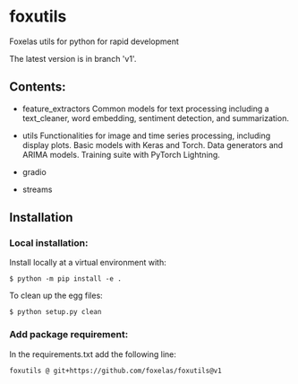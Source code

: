 # foxutils
Foxelas utils for python for rapid development 

The latest version is in branch 'v1'.

## Contents: 
- feature_extractors
    Common models for text processing including a text_cleaner, word embedding, sentiment detection, and summarization. 
    
- utils 
    Functionalities for image and time series processing, including display plots. 
    Basic models with Keras and Torch. 
    Data generators and ARIMA models.
    Training suite with PyTorch Lightning.

- gradio

- streams 

## Installation
### Local installation:
Install locally at a virtual environment with:
```
$ python -m pip install -e .
```
To clean up the egg files:
```
$ python setup.py clean     
```

### Add package requirement: 
In the requirements.txt add the following line:
```
foxutils @ git+https://github.com/foxelas/foxutils@v1
```

